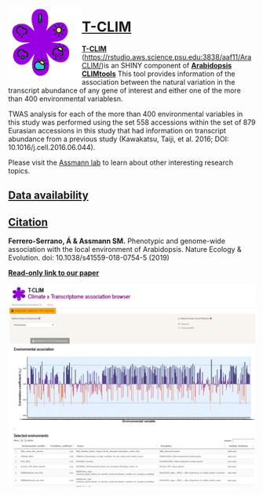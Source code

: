 [<img align="left" width="150" height="150" src="https://github.com/CLIMtools/T-CLIM/blob/main/www/eCLIM.png">](https://rstudio.aws.science.psu.edu:3838/aaf11/T-CLIM/ "T-CLIM")

# [T-CLIM](https://rstudio.aws.science.psu.edu:3838/aaf11/T-CLIM/ "T-CLIM")
[**T-CLIM**](https://rstudio.aws.science.psu.edu:3838/aaf11/AraCLIM/) (https://rstudio.aws.science.psu.edu:3838/aaf11/AraCLIM/)is an SHINY component of [**Arabidopsis CLIMtools**](http://www.CLIMtools.org) This tool provides information of the association between the natural variation in the transcript abundance of any gene of interest and either one of the more than 400 environmental variablesn.

TWAS analysis for each of the more than 400 environmental variables in this study was performed using the set 558 accessions within the set of 879 Eurasian accessions in this study that had information on transcript abundance from a previous study (Kawakatsu, Taiji, et al. 2016; DOI: 10.1016/j.cell.2016.06.044). 

Please visit the [Assmann lab](http://www.personal.psu.edu/sma3/) to learn about other interesting research topics.

## [Data availability](https://github.com/CLIMtools/T-CLIM/tree/master/data)

## [Citation](https://www.nature.com/articles/s41559-018-0754-5)
**Ferrero-Serrano, Á & Assmann SM.** Phenotypic and genome-wide association with the local environment of Arabidopsis. Nature Ecology & Evolution. doi: 10.1038/s41559-018-0754-5 (2019)

[**Read-only link to our paper**](https://www.nature.com/articles/s41559-018-0754-5.epdf?author_access_token=-XAHfjk0t-xpfiAKsAyGWtRgN0jAjWel9jnR3ZoTv0MbnmJteG8gNCxdeNQO1H4w_SmcB99HlQmvk-xORaUBXHbhOHQJv3G6r40i4WmSFedhvQDmjJodK4yv2BRfG7uowtsRL1Za0vHy8o3wpxL4Jw%3D%3D)

[<img align="left" src="https://github.com/CLIMtools/T-CLIM/blob/main/Screen%20Shot.png">](https://rstudio.aws.science.psu.edu:3838/aaf11/T-CLIM/ "T-CLIM")
